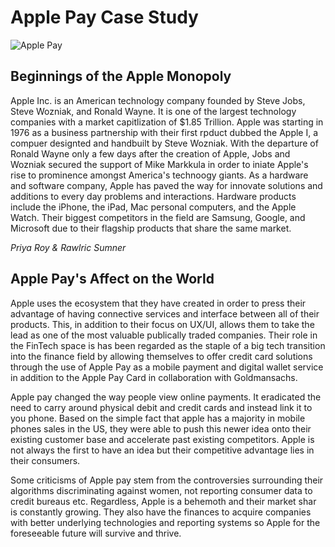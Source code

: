 # Apple Pay Case Study

![Apple Pay](https://liftoff.io/wp-content/uploads/2015/02/Apple_Pay_logo.svg_.png)

## Beginnings of the Apple Monopoly

Apple Inc. is an American technology company founded by Steve Jobs, Steve Wozniak, and Ronald Wayne. It is one of the largest technology companies with a market capitlization of $1.85 Trillion. Apple was starting in 1976 as a business partnership with their first rpduct dubbed the Apple I, a compuer designted and handbuilt by Steve Wozniak. With the departure of Ronald Wayne only a few days after the creation of Apple, Jobs and Wozniak secured the support of Mike Markkula in order to iniate Apple's rise to prominence amongst America's technoogy giants. As a hardware and software company, Apple has paved the way for innovate solutions and additions to every day problems and interactions. Hardware products include the iPhone, the iPad, Mac personal computers, and the Apple Watch. Their biggest competitors in the field are Samsung, Google, and Microsoft due to their flagship products that share the same market. 

*Priya Roy & Rawlric Sumner*

## Apple Pay's Affect on the World

Apple uses the ecosystem that they have created in order to press their advantage of having connective services and interface between all of their products. This, in addition to their focus on UX/UI, allows them to take the lead as one of the most valuable publically traded companies. Their role in the FinTech space is has been regarded as the staple of a big tech transition into the finance field by allowing themselves to offer credit card solutions through the use of Apple Pay as a mobile payment and digital wallet service in addition to the Apple Pay Card in collaboration with Goldmansachs. 

Apple pay changed the way people view online payments. It eradicated the need to carry around physical debit and credit cards and instead link it to you phone. Based on the simple fact that apple has a majority in mobile phones sales in the US, they were able to push this newer idea onto their existing customer base and accelerate past existing competitors. Apple is not always the first to have an idea but their competitive advantage lies in their consumers.

Some criticisms of Apple pay stem from the controversies surrounding their algorithms discriminating against women, not reporting consumer data to credit bureaus etc. Regardless, Apple is a behemoth and their market shar is constantly growing. They also have the finances to acquire companies with better underlying technologies and reporting systems so Apple for the foreseeable future will survive and thrive.



